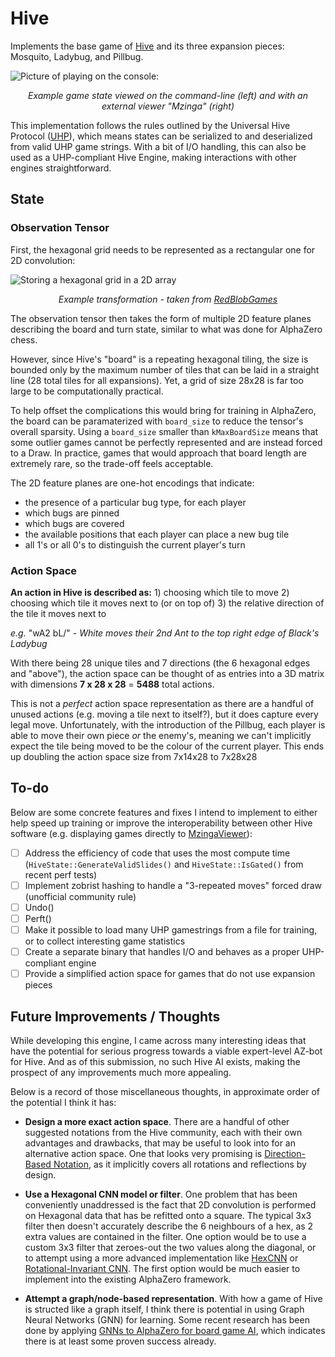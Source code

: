 # Hive

Implements the base game of [Hive](https://www.gen42.com/games/hive) and its
three expansion pieces: Mosquito, Ladybug, and Pillbug.

![Picture of playing on the console:](https://imgur.com/mkEObfx.png)

*<center>Example game state viewed on the command-line (left) and with an
external viewer "Mzinga" (right)</center>*

This implementation follows the rules outlined by the Universal Hive Protocol
([UHP](https://github.com/jonthysell/Mzinga/wiki/UniversalHiveProtocol)), which
means states can be serialized to and deserialized from valid UHP game strings.
With a bit of I/O handling, this can also be used as a UHP-compliant Hive
Engine, making interactions with other engines straightforward.

## State

### Observation Tensor

First, the hexagonal grid needs to be represented as a rectangular one for 2D
convolution:

![Storing a hexagonal grid in a 2D array](https://imgur.com/CIy5ctM.png)

*<center>Example transformation - taken from
[RedBlobGames](https://www.redblobgames.com/grids/hexagons/#map-storage)</center>*

The observation tensor then takes the form of multiple 2D feature planes
describing the board and turn state, similar to what was done for AlphaZero
chess.

However, since Hive's "board" is a repeating hexagonal tiling, the size is
bounded only by the maximum number of tiles that can be laid in a straight line
(28 total tiles for all expansions). Yet, a grid of size 28x28 is far too large
to be computationally practical.

To help offset the complications this would bring for training in AlphaZero, the
board can be paramaterized with `board_size` to reduce the tensor's overall
sparsity. Using a `board_size` smaller than `kMaxBoardSize` means that some
outlier games cannot be perfectly represented and are instead forced to a Draw.
In practice, games that would approach that board length are extremely rare, so
the trade-off feels acceptable.

The 2D feature planes are one-hot encodings that indicate:

-   the presence of a particular bug type, for each player
-   which bugs are pinned
-   which bugs are covered
-   the available positions that each player can place a new bug tile
-   all 1's or all 0's to distinguish the current player's turn

### Action Space

**An action in Hive is described as:** 1) choosing which tile to move 2)
choosing which tile it moves next to (or on top of) 3) the relative direction of
the tile it moves next to

*e.g.* "wA2 bL/" - *White moves their 2nd Ant to the top right edge of Black's
Ladybug*

With there being 28 unique tiles and 7 directions (the 6 hexagonal edges and
"above"), the action space can be thought of as entries into a 3D matrix with
dimensions **7 x 28 x 28** = **5488** total actions.

This is not a *perfect* action space representation as there are a handful of
unused actions (e.g. moving a tile next to itself?), but it does capture every
legal move. Unfortunately, with the introduction of the Pillbug, each player is
able to move their own piece *or* the enemy's, meaning we can't implicitly
expect the tile being moved to be the colour of the current player. This ends up
doubling the action space size from 7x14x28 to 7x28x28

## To-do

Below are some concrete features and fixes I intend to implement to either help
speed up training or improve the interoperability between other Hive software
(e.g. displaying games directly to
[MzingaViewer](https://github.com/jonthysell/Mzinga)):

-   [ ] Address the efficiency of code that uses the most compute time
    (`HiveState::GenerateValidSlides()` and `HiveState::IsGated()` from recent
    perf tests)
-   [ ] Implement zobrist hashing to handle a "3-repeated moves" forced draw
    (unofficial community rule)
-   [ ] Undo()
-   [ ] Perft()
-   [ ] Make it possible to load many UHP gamestrings from a file for training,
    or to collect interesting game statistics
-   [ ] Create a separate binary that handles I/O and behaves as a proper
    UHP-compliant engine
-   [ ] Provide a simplified action space for games that do not use expansion
    pieces

## Future Improvements / Thoughts

While developing this engine, I came across many interesting ideas that have the
potential for serious progress towards a viable expert-level AZ-bot for Hive.
And as of this submission, no such Hive AI exists, making the prospect of any
improvements much more appealing.

Below is a record of those miscellaneous thoughts, in approximate order of the
potential I think it has:

-   **Design a more exact action space**. There are a handful of other suggested
    notations from the Hive community, each with their own advantages and
    drawbacks, that may be useful to look into for an alternative action space.
    One that looks very promising is
    [Direction-Based Notation](https://psoukenik.medium.com/direction-based-notation-for-hive-dd7fd234d4d),
    as it implicitly covers all rotations and reflections by design.

-   **Use a Hexagonal CNN model or filter**. One problem that has been
    conveniently unaddressed is the fact that 2D convolution is performed on
    Hexagonal data that has be refitted onto a square. The typical 3x3 filter
    then doesn't accurately describe the 6 neighbours of a hex, as 2 extra
    values are contained in the filter. One option would be to use a custom 3x3
    filter that zeroes-out the two values along the diagonal, or to attempt
    using a more advanced implementation like
    [HexCNN](https://arxiv.org/pdf/2101.10897) or
    [Rotational-Invariant CNN](https://www.jstage.jst.go.jp/article/transinf/E107.D/2/E107.D_2023EDP7023/_pdf/-char/en).
    The first option would be much easier to implement into the existing
    AlphaZero framework.

-   **Attempt a graph/node-based representation**. With how a game of Hive is
    structed like a graph itself, I think there is potential in using Graph
    Neural Networks (GNN) for learning. Some recent research has been done by
    applying
    [GNNs to AlphaZero for board game AI](https://arxiv.org/pdf/2107.08387),
    which indicates there is at least some proven success already.
